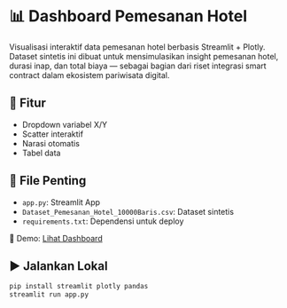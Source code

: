 # 📊 Dashboard Pemesanan Hotel

Visualisasi interaktif data pemesanan hotel berbasis Streamlit + Plotly.
Dataset sintetis ini dibuat untuk mensimulasikan insight pemesanan hotel, durasi inap, dan total biaya — sebagai bagian dari riset integrasi smart contract dalam ekosistem pariwisata digital.

## 🚀 Fitur
- Dropdown variabel X/Y
- Scatter interaktif
- Narasi otomatis
- Tabel data

## 📂 File Penting
- `app.py`: Streamlit App
- `Dataset_Pemesanan_Hotel_10000Baris.csv`: Dataset sintetis
- `requirements.txt`: Dependensi untuk deploy

🔗 Demo: [Lihat Dashboard](https://dashboard-eda.streamlit.app)

## ▶️ Jalankan Lokal
```bash
pip install streamlit plotly pandas
streamlit run app.py
